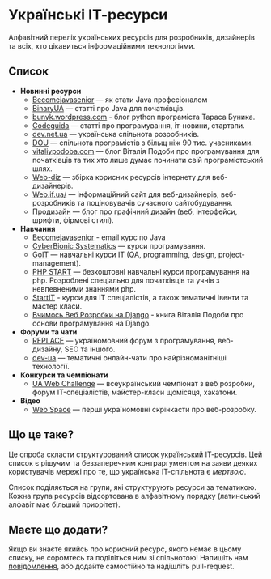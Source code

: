 # Українські ІТ-ресурси

Алфавітний перелік українських ресурсів для розробників, дизайнерів та всіх, хто цікавиться інформаційними технологіями.

## Список

* **Новинні ресурси**
  * [Becomejavasenior](http://becomejavasenior.com/) — як стати Java професіоналом
  * [BinaryUA](http://binary.com.ua/) — статті про Java для початківців.
  * [bunyk.wordpress.com](https://bunyk.wordpress.com/) - блог python програміста Тараса Буника.
  * [Codeguida](http://codeguida.com/) — статті про програмування, іт-новини, стартапи.
  * [dev.net.ua](http://dev.net.ua/) — українська спільнота розробників.
  * [DOU](http://dou.ua/) — спільнота програмістів з більщ ніж 90 тис. учасниками.
  * [vitaliypodoba.com](http://vitaliypodoba.com/) — блог Віталія Подоби про програмування для початківців та тих хто лише думає починати свій програмістський шлях.
  * [Web-diz](http://web-diz.com.ua/) — збірка корисних ресурсів інтернету для веб-дизайнерів.
  * [Web.if.ua/](http://web.if.ua/) — інформаційний сайт для веб-дизайнерів, веб-розробників та поціновувачів сучасного сайтобудування.
  * [Продизайн](http://prodesign.in.ua/) — блог про графічний дизайн (веб, інтерфейси, шрифти, фірмові стилі).
* **Навчання**
  * [Becomejavasenior](http://becomejavasenior.com/blog/2015/06/24/java-email-courses/) - email курс по Java
  * [CyberBionic Systematics](http://edu.cbsystematics.com/ua/) — курси програмування.
  * [GoIT](http://goit.com.ua/) — навчальні курси ІT (QA, programming, design, project-management).
  * [PHP START](http://php-start.com/) — безкоштовні навчальні курси програмування на php. Розроблені спеціально для початківців та учнів з невпевненими знаннями php.
  * [StartIT](http://start-it.com.ua/) - курси для ІТ спеціалістів, а також тематичні івенти та мастер класи.
  * [Вчимось Веб Розробки на Django](http://www.vitaliypodoba.com/books/django-for-beginners/) - книга Віталія Подоби про основи програмування на Django.
* **Форуми та чати**
  * [REPLACE](http://replace.org.ua/) —  україномовний форум з програмування, веб-дизайну, SEO та іншого. 
  * [dev-ua](https://github.com/dev-ua) — тематичні онлайн-чати про найрізноманітніші технології.
* **Конкурси та чемпіонати**
  * [UA Web Challenge](http://uawebchallenge.com/) — всеукраїнський чемпіонат з веб розробки, форум IT-спеціалістів, майстер-класи щомісяця, хакатони.
* **Відео**
  * [Web Space](https://www.youtube.com/channel/UCEeN_1QgyEUNvlvCj4Zylmw) — перші україномовні скрінкасти про веб-розробку.

## Що це таке?

Це спроба скласти структурований список український ІТ-ресурсів. Цей список є рішучим та беззаперечним контраргументом на заяви деяких користувачів мережі про те, що українська ІТ-спільнота є _мертвою_.

Список поділяється на групи, які структурують ресурси за тематикою. Кожна група ресурсів відсортована в алфавітному порядку (латинський алфавіт має більший приорітет).

## Маєте що додати?

Якщо ви знаєте якийсь про корисний ресурс, якого немає в цьому списку, не соромтесь та поділіться ним зі спільнотою! Напишіть нам [повідомлення](https://github.com/codeguida/ua-dev-list/issues/new), або додайте самостійно та надішліть pull-request.
